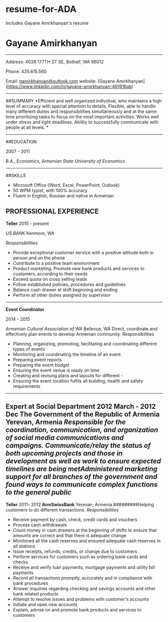 # resume-for-ADA
Includes Gayane Amirkhanyan's resume

# Gayane Amirkhanyan
___________________
Address: 4026 177TH ST SE, Bothell, WA 98012
  
Phone: 425.615.560
  
Email: gamirkhanyan@outlook.com
website: [Gayane Amirkhanyan] (https://www.linkedin.com/in/gayane-amirkhanyan-461916ab)
_________________________________________
  
##SUMMARY
*Efficient and well organized individual, who maintains a high level of accuracy with special attention to details. Flexible, able to handle many different duties and responsibilities simultaneously and at the same time prioritizing tasks to focus on the most important activities.  Works well under stress and tight deadlines. Ability to successfully communicate with people at all levels. *
__________________________
  
##EDUCATION
  
2007 - 2011
  
B.A., Economics,  *Armenian State University of Economics*
_______________
  
##SKILLS
-	Microsoft Office (Word, Excel, PowerPoint, Outlook)
-	50 WPM typist, with 100% accuracy
-	Fluent in English, Russian and native in Armenian 
  
## PROFESSIONAL EXPERIENCE
  
**Teller**
2015 - present
  
*US BANK*   Kenmore, WA
  
*Responsibilities*
- Provide exceptional customer service with a positive attitude both in person and on the phone
- Contribute to a positive team environment
- Product marketing. Promote new bank products and services to customers, according to their needs
- Exceed quota on cross selling leads
- Follow established policies, procedures and guidelines
- Balance cash drawer at shift beginning and ending
- Perform all other duties assigned by supervisor
------------------------
**Event Coordinator**
  
2014 - 2015
  
*Armenian Cultural Association of WA*   Bellevue, WA
    Direct, coordinate and effectively plan events to develop Armenian community.
Responsibilities
- Planning, organizing, promoting, facilitating and coordinating different types of events
- Monitoring and coordinating the timeline of an event
- Preparing event reports
- Preparing the event budget
- Ensuring the event venue is ready on time
- Creating and revising plans and layouts for different -
- Ensuring the event location fulfils all building, health and safety requirements
-------------------
**Expert at Social Department** 
    2012 March - 2012 Dec    **The Government of the Republic of Armenia** Yerevan, Armenia
*Responsible for the coordination, communication, and organization of social media communications and campaigns. Communicate/relay the status of both upcoming projects and those in development as well as work to ensure expected timelines are being metAdministered marketing support for all branches of the government and found ways to communicate complex functions to the general public*
--------------------------
**Teller**
    2011- 2012
    **ArmSwissBank**  Yerevan, Armenia
#########Helping customers to do different transactions.
*Responsibilities*
-	Receive payment by cash, check, credit cards and vouchers
-	Process cash withdrawals
-	 Count money in cash drawers at the beginning of shifts to ensure that amounts are correct and that there is adequate change
-	Monitored all the cash reserves and ensured adequate cash reserves in all stations
-	 Issue receipts, refunds, credits, or change due to customers
-	Perform services for customers such as ordering bank cards and checks
-	Receive and verify loan payments, mortgage payments and utility bill payments
-	Record all transactions promptly, accurately and in compliance with bank procedures
-	Answer inquiries regarding checking and savings accounts and other bank related products
-	Attempt to resolve issues and problems with customer's accounts
-	Initiate and open new accounts
-	Explain, advise on and promote bank products and services to customers


